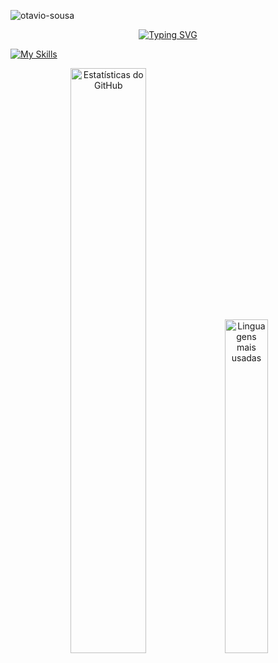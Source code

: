 <p align="left"> <img src="https://komarev.com/ghpvc/?username=Rbel12b&label=Profile%20views&color=0e75b6&style=flat" alt="otavio-sousa" /> </p>

<div align="center">
  <a href="https://git.io/typing-svg">
    <img src="https://readme-typing-svg.herokuapp.com?font=Noto+Sans&size=25&pause=1000&center=true&width=435&lines=Hi%2C+I'm+Rbel12b;I'm+from+Hungary;" alt="Typing SVG" />
  </a>
</div>

[![My Skills](https://skillicons.dev/icons?i=arch,cpp,c,py,js,html,css,react,ts,arduino,md,git,github,vscode,&perline=15)](#)

<div align="center">
  <picture>
    <source media="(prefers-color-scheme: dark)"
      srcset="https://github-readme-stats.vercel.app/api?username=Rbel12b&theme=tokyonight&layout=compact&show_icons=true&count_private=true&hide_border=true&title_color=70a5fd&icon_color=70a5fd&text_color=c9d1d9&bg_color=0d1117">
    <source media="(prefers-color-scheme: light)"
      srcset="https://github-readme-stats.vercel.app/api?username=Rbel12b&layout=compact&show_icons=true&count_private=true&hide_border=true&title_color=70a5fd&icon_color=70a5fd&text_color=c9d1d9&bg_color=ffffff">
    <img width="49%" height="auto"
      src="https://github-readme-stats.vercel.app/api?username=Rbel12b&theme=tokyonight&layout=compact&show_icons=true&count_private=true&hide_border=true&title_color=70a5fd&icon_color=70a5fd&text_color=c9d1d9&bg_color=0d1117"
      alt="Estatísticas do GitHub">
  </picture>
  
  <picture>
    <source media="(prefers-color-scheme: dark)"
      srcset="https://github-readme-stats.vercel.app/api/top-langs/?username=Rbel12b&theme=tokyonight&layout=compact&langs_count=8&hide_border=true&title_color=70a5fd&text_color=c9d1d9&bg_color=0d1117&hide=Shaderlab,hlml,shell,.c#,Jupyter Notebook">
    <source media="(prefers-color-scheme: light)"
      srcset="https://github-readme-stats.vercel.app/api/top-langs/?username=Rbel12b&layout=compact&langs_count=8&hide_border=true&title_color=70a5fd&text_color=c9d1d9&bg_color=ffffff&hide=Shaderlab,hlml,shell,.c#,Jupyter Notebook">
    <img width="37%" height="auto"
      src="https://github-readme-stats.vercel.app/api/top-langs/?username=Rbel12b&theme=tokyonight&layout=compact&langs_count=8&hide_border=true&title_color=70a5fd&text_color=c9d1d9&bg_color=0d1117&hide=Shaderlab,hlml,shell,.c#,Jupyter Notebook"
      alt="Linguagens mais usadas">
  </picture>
</div>